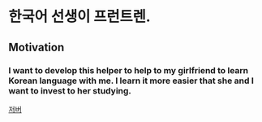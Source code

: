 # 한국어 선생이 프런트렌.

## Motivation

### I want to develop this helper to help to my girlfriend to learn Korean language with me. I learn it more easier that she and I want to invest to her studying.

[저버](https://github.com/rafailmdzdv/hangugeoreul-gongbuhaeyo)
